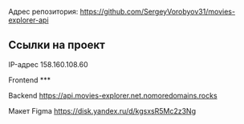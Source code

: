 Адрес репозитория: https://github.com/SergeyVorobyov31/movies-explorer-api

## Ссылки на проект

IP-адрес 158.160.108.60

Frontend ***

Backend https://api.movies-explorer.net.nomoredomains.rocks

Макет Figma https://disk.yandex.ru/d/kgsxsR5Mc2z3Ng
